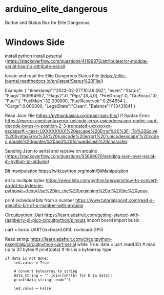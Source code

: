 # arduino_elite_dangerous
Button and Status Box for Elite Dangerous

# Windows Side
install python
install pyserial (https://stackoverflow.com/questions/41199876/attributeerror-module-serial-has-no-attribute-serial)

locate and read the Elite Dangerous Status File (https://elite-journal.readthedocs.io/en/latest/Status%20File/)

Example: 
{ "timestamp":"2022-02-27T10:49:26Z", "event":"Status", "Flags":150994952, "Flags2":0, "Pips":[8,4,0], "FireGroup":0, "GuiFocus":0, "Fuel":{ "FuelMain":32.000000, "FuelReservoir":0.254654 }, "Cargo":0.000000, "LegalState":"Clean", "Balance":1110431641 }

Read Json File (https://pythonbasics.org/read-json-file/)
If Syntax Error: https://exerror.com/syntaxerror-unicode-error-unicodeescape-codec-cant-decode-bytes-in-position-2-3-truncated-uxxxxxxxx-escape/#:~:text=UXXXXXXXX%20escape%20Error%20%3F-,To%20Solve%20SyntaxError%3A%20(unicode%20error)%20'unicodeescape'%20codec,double%20quotes%20and%20forwardslash%20character.

Sending Json to serial and receive on arduino
(https://stackoverflow.com/questions/55698070/sending-json-over-serial-in-python-to-arduino)

Bit manipulation
https://wiki.python.org/moin/BitManipulation

int to multiple bytes
https://www.kite.com/python/answers/how-to-convert-an-int-to-bytes-in-python#:~:text=Use%20int.,the%20beginning%20of%20the%20array.

print individual bits from a number
https://www.tutorialspoint.com/read-a-specific-bit-of-a-number-with-arduino


Circuitpython:
Uart
https://learn.adafruit.com/getting-started-with-raspberry-pi-pico-circuitpython/pinouts
import board
import busio

uart = busio.UART(tx=board.GP4, rx=board.GP5)

Read string:
https://learn.adafruit.com/circuitpython-essentials/circuitpython-uart-serial
while True:
    data = uart.read(32)  # read up to 32 bytes
    # print(data)  # this is a bytearray type

    if data is not None:
        led.value = True

        # convert bytearray to string
        data_string = ''.join([chr(b) for b in data])
        print(data_string, end="")

        led.value = False
        